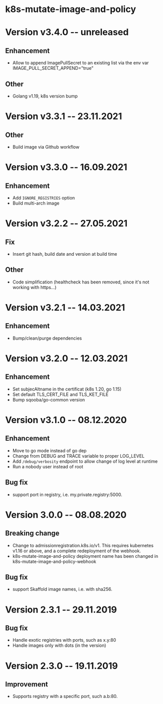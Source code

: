 k8s-mutate-image-and-policy
====

# Version v3.4.0 -- unreleased

## Enhancement

- Allow to append ImagePullSecret to an existing list via the env var IMAGE_PULL_SECRET_APPEND="true"

## Other

- Golang v1.19, k8s version bump

# Version v3.3.1 -- 23.11.2021

## Other

- Build image via Github workflow

# Version v3.3.0 -- 16.09.2021

## Enhancement

- Add `IGNORE_REGISTRIES` option
- Build multi-arch image

# Version v3.2.2 -- 27.05.2021

## Fix

- Insert git hash, build date and version at build time

## Other

- Code simplification (healthcheck has been removed, since it's not working with https...)

# Version v3.2.1 -- 14.03.2021

## Enhancement

- Bump/clean/purge dependencies

# Version v3.2.0 -- 12.03.2021

## Enhancement

- Set subjecAltname in the certificat (k8s 1.20, go 1.15)
- Set default TLS_CERT_FILE and TLS_KET_FILE
- Bump sqooba/go-common version

# Version v3.1.0 -- 08.12.2020

## Enhancement

- Move to go mode instead of go dep
- Change from DEBUG and TRACE variable to proper LOG_LEVEL
- Add `/debug/verbosity` endpoint to allow change of log level at runtime
- Run a nobody user instead of root

## Bug fix

- support port in registry, i.e. my.private.registry:5000.

# Version 3.0.0 -- 08.08.2020

## Breaking change

- Change to admissionregistration.k8s.io/v1. This requires kubernetes v1.16 or above, and a complete redeployment of the webhook.
- k8s-mutate-image-and-policy deployment name has been changed in k8s-mutate-image-and-policy-webhook

## Bug fix

- support Skaffold image names, i.e. with sha256.

# Version 2.3.1 -- 29.11.2019

## Bug fix

- Handle exotic registries with ports, such as x.y:80
- Handle images only with dots (in the version)

# Version 2.3.0 -- 19.11.2019

## Improvement

- Supports registry with a specific port, such a.b:80. 
